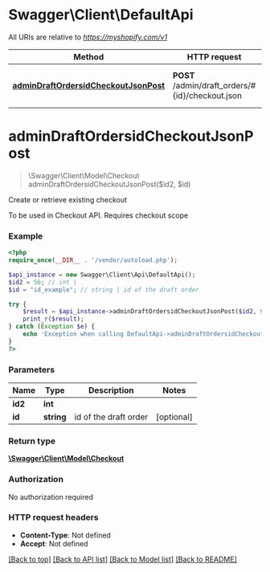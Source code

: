 # Swagger\Client\DefaultApi

All URIs are relative to *https://myshopify.com/v1*

Method | HTTP request | Description
------------- | ------------- | -------------
[**adminDraftOrdersidCheckoutJsonPost**](DefaultApi.md#adminDraftOrdersidCheckoutJsonPost) | **POST** /admin/draft_orders/#{id}/checkout.json | Create or retrieve existing checkout


# **adminDraftOrdersidCheckoutJsonPost**
> \Swagger\Client\Model\Checkout adminDraftOrdersidCheckoutJsonPost($id2, $id)

Create or retrieve existing checkout

To be used in Checkout API. Requires checkout scope

### Example
```php
<?php
require_once(__DIR__ . '/vendor/autoload.php');

$api_instance = new Swagger\Client\Api\DefaultApi();
$id2 = 56; // int | 
$id = "id_example"; // string | id of the draft order

try {
    $result = $api_instance->adminDraftOrdersidCheckoutJsonPost($id2, $id);
    print_r($result);
} catch (Exception $e) {
    echo 'Exception when calling DefaultApi->adminDraftOrdersidCheckoutJsonPost: ', $e->getMessage(), PHP_EOL;
}
?>
```

### Parameters

Name | Type | Description  | Notes
------------- | ------------- | ------------- | -------------
 **id2** | **int**|  |
 **id** | **string**| id of the draft order | [optional]

### Return type

[**\Swagger\Client\Model\Checkout**](../Model/Checkout.md)

### Authorization

No authorization required

### HTTP request headers

 - **Content-Type**: Not defined
 - **Accept**: Not defined

[[Back to top]](#) [[Back to API list]](../../README.md#documentation-for-api-endpoints) [[Back to Model list]](../../README.md#documentation-for-models) [[Back to README]](../../README.md)

